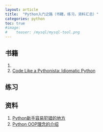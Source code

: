 ```yaml
---
layout: article
title:  "Python入门之路（书籍，练习，资料汇总）"
categories: python
toc: true
#image:
#    teaser: /mysql/mysql-tool.png
---
```



## 书籍

1. 
2. [Code Like a Pythonista: Idiomatic Python](http://python.net/~goodger/projects/pycon/2007/idiomatic/handout.html#id33)





## 练习




## 资料

1. [Python新手容易犯错的地方](http://docs.python-guide.org/en/latest/writing/gotchas/)
2. [Python OOP理念的介绍](http://lgiordani.com/categories/oop/)
